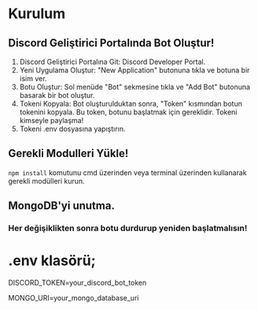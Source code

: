 # Kurulum

## Discord Geliştirici Portalında Bot Oluştur!
1. Discord Geliştirici Portalına Git: Discord Developer Portal.
2. Yeni Uygulama Oluştur: "New Application" butonuna tıkla ve botuna bir isim ver.
3. Botu Oluştur: Sol menüde "Bot" sekmesine tıkla ve "Add Bot" butonuna basarak bir bot oluştur.
4. Tokeni Kopyala: Bot oluşturulduktan sonra, "Token" kısmından botun tokenini kopyala. Bu token, botunu başlatmak için gereklidir. Tokeni kimseyle paylaşma!
5. Tokeni .env dosyasına yapıştırın.

## Gerekli Modulleri Yükle!
`npm install` komutunu cmd üzerinden veya terminal üzerinden kullanarak gerekli modülleri kurun.

## MongoDB'yi unutma.

### Her değişiklikten sonra botu durdurup yeniden başlatmalısın!

# .env klasörü;

DISCORD_TOKEN=your_discord_bot_token

MONGO_URI=your_mongo_database_uri
